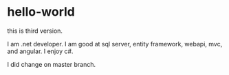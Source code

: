 # hello-world

this is third version.

I am .net developer.
I am good at sql server, entity framework, webapi, mvc, and angular.
I enjoy c#.

I did change on master branch.
